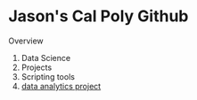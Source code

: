 # Jason's Cal Poly Github

Overview
1. Data Science
2. Projects
3. Scripting tools
4. [data analytics project](https://github.com/iheartguap/cis3100repo/blob/main/Project%205-6%20warmup%20quartiles.ipynb)
